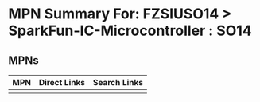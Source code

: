 



# MPN Summary For: FZSIUSO14 > SparkFun-IC-Microcontroller : SO14

## MPNs
  

|MPN|Direct Links|Search Links|
| :--- | :--- | :--- |
||||
